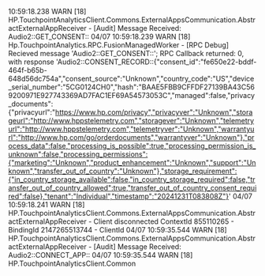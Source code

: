  10:59:18.238  WARN [18] HP.TouchpointAnalyticsClient.Commons.ExternalAppsCommunication.AbstractExternalAppReceiver - [Audit] Message Received: Audio2::GET_CONSENT::
04/07 10:59:18.239  WARN [18] Hp.TouchpointAnalytics.RPC.FusionManagedWorker - [RPC Debug] Recieved message 'Audio2::GET_CONSENT::'; RPC Callback returned: 0, with response 'Audio2::CONSENT_RECORD::{"consent_id":"fe650e22-bddf-464f-b65b-648d56dc754a","consent_source":"Unknown","country_code":"US","device_serial_number":"5CG0124CH0","hash":"BAAE5FBB9CFFDF27139BA43C569200971E927743369AD7FAC1EF69A54573053C","managed":false,"privacy_documents":{"privacyurl":"https://www.hp.com/privacy","privacyver":"Unknown","storageurl":"http://www.hppstelemetry.com","storagever":"Unknown","telemetryurl":"http://www.hppstelemetry.com","telemetryver":"Unknown","warrantyurl":"http://www.hp.com/go/orderdocuments","warrantyver":"Unknown"},"process_data":false,"processing_is_possible":true,"processing_permission_is_unknown":false,"processing_permissions":{"marketing":"Unknown","product_enhancement":"Unknown","support":"Unknown","transfer_out_of_country":"Unknown"},"storage_requirement":{"in_country_storage_available":false,"in_country_storage_required":false,"transfer_out_of_country_allowed":true,"transfer_out_of_country_consent_required":false},"tenant":"Individual","timestamp":"20241231T083808Z"}'
04/07 10:59:18.241  WARN [18] HP.TouchpointAnalyticsClient.Commons.ExternalAppsCommunication.AbstractExternalAppReceiver - Client disconnected ContextId 855110265 - BindingId 2147265513744 - ClientId 
04/07 10:59:35.544  WARN [18] HP.TouchpointAnalyticsClient.Commons.ExternalAppsCommunication.AbstractExternalAppReceiver - [Audit] Message Received: Audio2::CONNECT_APP::
04/07 10:59:35.544  WARN [18] HP.TouchpointAnalyticsClient.Common